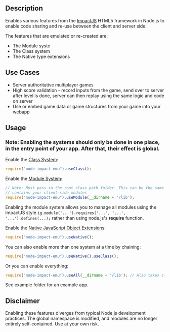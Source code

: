 ## Description

Enables various features from the [ImpactJS](http://impactjs.com) HTML5 framework in Node.js to enable code
sharing and re-use between the client and server side.

The features that are emulated or re-created are:

* The Module syste
* The Class system
* The Native type extensions

## Use Cases

* Server authoritative multiplayer games
* High score validation - record inputs from the game, send over to server after level is done, server can then
replay using the same logic and code on server
* Use or embed game data or game structures from your game into your webapp

## Usage

### Note: Enabling the systems should only be done in one place, in the entry point of your app. After that, their effect is global.

Enable the [Class System](http://impactjs.com/documentation/class-reference/class):

```javascript
require("node-impact-emu").useClass();
```

Enable the [Module System](http://impactjs.com/documentation/class-reference/ig-core#module-definition):

```javascript
// Note: Must pass in the root class path folder. This can be the same lib folder that
// contains your client-side modules
require("node-impact-emu").useModule(__dirname + '/lib');
```

Enabling the module system allows you to manage all modules using the ImpactJS
style ```ig.module('...').requires('...', '...', '...').defines(...);``` rather than using node.js's **require** function.

Enable the [Native JavaScript Object Extensions](http://impactjs.com/documentation/class-reference/ig-core#native-javascript-object-extensions):

```javascript
require("node-impact-emu").useNative();
```


You can also enable more than one system at a time by chaining:

```javascript
require("node-impact-emu").useNative().useClass();
```

Or you can enable everything:

```javascript
require("node-impact-emu").useAll(__dirname + '/lib'); // Also takes class path folder for useModule
```

See example folder for an example app.

## Disclaimer

Enabling these features diverges from typical Node.js development practices. The global namespace is modified,
and modules are no longer entirely self-contained. Use at your own risk.